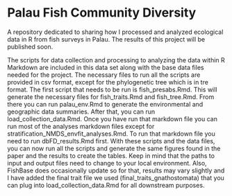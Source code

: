 # Palau Fish Community Diversity
A repository dedicated to sharing how I processed and analyzed ecological data in R from fish surveys in Palau. The results of this project will be published soon.

The scripts for data collection and processing to analyzing the data within R Markdown are included in this data set along with the base data files needed for the project. The necessary files to run all the scripts are provided in csv format, except for the phylogenetic tree which is in tre format. The first script that needs to be run is fish_presabs.Rmd. This will generate the necessary files for fish_traits.Rmd and fish_tree.Rmd. From there you can run palau_env.Rmd to generate the environmental and geographic data summaries. After that, you can run load_collection_data.Rmd. Once you have run that markdown file you can run most of the analyses markdown files except for stratification_NMDS_envfit_analyses.Rmd. To run that markdown file you need to run dbFD_results.Rmd first. With these scripts and the data files, you can now run all the scripts and generate the same figures found in the paper and the results to create the tables. Keep in mind that the paths to input and output files need to change to your local environment. Also, FishBase does occasionally update so for that, results may vary slightly and I have added the final trait file we used (final_traits_gnathostomata) that you can plug into load_collection_data.Rmd for all downstream purposes.
